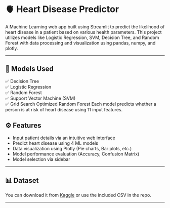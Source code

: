# 🫀 Heart Disease Predictor

A Machine Learning web app built using Streamlit to predict the likelihood of heart disease in a patient based on various health parameters. This project utilizes models like Logistic Regression, SVM, Decision Tree, and Random Forest with data processing and visualization using pandas, numpy, and plotly.

---
## 🧠 Models Used

✅ Decision Tree  
✅ Logistic Regression  
✅ Random Forest  
✅ Support Vector Machine (SVM)  
✅ Grid Search Optimized Random Forest
Each model predicts whether a person is at risk of heart disease using 11 input features.

## ⚙ Features

- Input patient details via an intuitive web interface
- Predict heart disease using 4 ML models
- Data visualization using Plotly (Pie charts, Bar plots, etc.)
- Model performance evaluation (Accuracy, Confusion Matrix)
- Model selection via sidebar

---
## 📊 Dataset
You can download it from [Kaggle](https://www.kaggle.com/datasets/fedesoriano/heart-failure-prediction/data) or use the included CSV in the repo.

---
